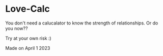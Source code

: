 # Love-Calc

You don't need a calucalator to know the strength of relationships. Or do you now??

Try at your own risk :)

Made on April 1 2023
